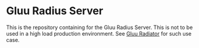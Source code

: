 # Gluu Radius Server 

This is the repository containing for the Gluu Radius Server. This is not to be used in a high load production environment. 
See [Gluu Radiator](https://github.com/GluuFederation/GluuRadiator) for such use case.


